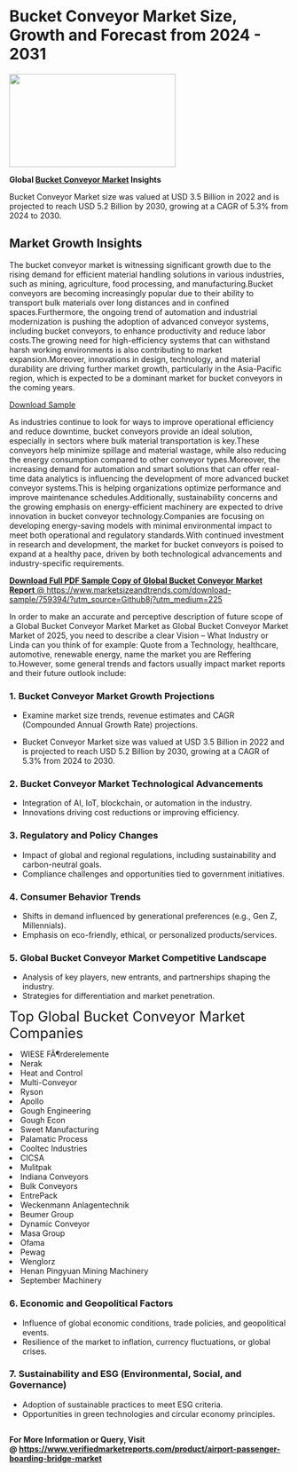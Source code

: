 <H1>Bucket Conveyor Market Size, Growth and Forecast from 2024 - 2031</H1><img class="aligncenter size-medium wp-image-584254" src="https://thirdeyenews.in/wp-content/uploads/2024/09/Global-Market-Research-300x168.jpeg" alt="" width="300" height="168" /><p><strong>Global&nbsp;<a href="https://www.marketsizeandtrends.com/download-sample/759394/?utm_source=Github8j?utm_medium=225">Bucket Conveyor Market</a> Insights</strong></p><p>Bucket Conveyor Market size was valued at USD 3.5 Billion in 2022 and is projected to reach USD 5.2 Billion by 2030, growing at a CAGR of 5.3% from 2024 to 2030.</p><p><h2>Market Growth Insights</h2> <p>The bucket conveyor market is witnessing significant growth due to the rising demand for efficient material handling solutions in various industries, such as mining, agriculture, food processing, and manufacturing.Bucket conveyors are becoming increasingly popular due to their ability to transport bulk materials over long distances and in confined spaces.Furthermore, the ongoing trend of automation and industrial modernization is pushing the adoption of advanced conveyor systems, including bucket conveyors, to enhance productivity and reduce labor costs.The growing need for high-efficiency systems that can withstand harsh working environments is also contributing to market expansion.Moreover, innovations in design, technology, and material durability are driving further market growth, particularly in the Asia-Pacific region, which is expected to be a dominant market for bucket conveyors in the coming years.</p> <p><a href="#">Download Sample</a></p> <p>As industries continue to look for ways to improve operational efficiency and reduce downtime, bucket conveyors provide an ideal solution, especially in sectors where bulk material transportation is key.These conveyors help minimize spillage and material wastage, while also reducing the energy consumption compared to other conveyor types.Moreover, the increasing demand for automation and smart solutions that can offer real-time data analytics is influencing the development of more advanced bucket conveyor systems.This is helping organizations optimize performance and improve maintenance schedules.Additionally, sustainability concerns and the growing emphasis on energy-efficient machinery are expected to drive innovation in bucket conveyor technology.Companies are focusing on developing energy-saving models with minimal environmental impact to meet both operational and regulatory standards.With continued investment in research and development, the market for bucket conveyors is poised to expand at a healthy pace, driven by both technological advancements and industry-specific requirements.</p> <p><a href="#"></p><p><span class=""><strong>Download Full PDF Sample Copy of Global Bucket Conveyor Market Report</strong> @ <a href="https://www.marketsizeandtrends.com/download-sample/759394/?utm_source=Github8j?utm_medium=225" target="_blank">https://www.marketsizeandtrends.com/download-sample/759394/?utm_source=Github8j?utm_medium=225</a></span></p><p>In order to make an accurate and perceptive description of future scope of a Global&nbsp;Bucket Conveyor Market Market as Global&nbsp;Bucket Conveyor Market Market of 2025, you need to describe a clear Vision &ndash; What Industry or Linda can you think of for example: Quote from a Technology, healthcare, automotive, renewable energy, name the market you are Reffering to.However, some general trends and factors usually impact market reports and their future outlook include:</p><h3>1.&nbsp;<strong>Bucket Conveyor Market Growth Projections</strong></h3><ul><li>Examine market size trends, revenue estimates and CAGR (Compounded Annual Growth Rate) projections.</li><li><p>Bucket Conveyor Market size was valued at USD 3.5 Billion in 2022 and is projected to reach USD 5.2 Billion by 2030, growing at a CAGR of 5.3% from 2024 to 2030.</p></li></ul><h3>2.&nbsp;<strong>Bucket Conveyor Market Technological Advancements</strong></h3><ul><li>Integration of AI, IoT, blockchain, or automation in the industry.</li><li>Innovations driving cost reductions or improving efficiency.</li></ul><h3>3.&nbsp;<strong>Regulatory and Policy Changes</strong></h3><ul><li>Impact of global and regional regulations, including sustainability and carbon-neutral goals.</li><li>Compliance challenges and opportunities tied to government initiatives.</li></ul><h3>4.&nbsp;<strong>Consumer Behavior Trends</strong></h3><ul><li>Shifts in demand influenced by generational preferences (e.g., Gen Z, Millennials).</li><li>Emphasis on eco-friendly, ethical, or personalized products/services.</li></ul><h3>5.&nbsp;<strong>Global Bucket Conveyor Market Competitive Landscape</strong></h3><ul><li>Analysis of key players, new entrants, and partnerships shaping the industry.</li><li>Strategies for differentiation and market penetration.</li></ul><p data-pm-slice="1 1 []"><span style="color: inherit; font-family: inherit; font-size: 25px;">Top Global Bucket Conveyor Market Companies</span></p><div class="" data-test-id=""><p><li>WIESE FÃ¶rderelemente</li><li> Nerak</li><li> Heat and Control</li><li> Multi-Conveyor</li><li> Ryson</li><li> Apollo</li><li> Gough Engineering</li><li> Gough Econ</li><li> Sweet Manufacturing</li><li> Palamatic Process</li><li> Cooltec Industries</li><li> CICSA</li><li> Mulitpak</li><li> Indiana Conveyors</li><li> Bulk Conveyors</li><li> EntrePack</li><li> Weckenmann Anlagentechnik</li><li> Beumer Group</li><li> Dynamic Conveyor</li><li> Masa Group</li><li> Ofama</li><li> Pewag</li><li> Wenglorz</li><li> Henan Pingyuan Mining Machinery</li><li> September Machinery</li></p></div><h3>6.&nbsp;<strong>Economic and Geopolitical Factors</strong></h3><ul><li>Influence of global economic conditions, trade policies, and geopolitical events.</li><li>Resilience of the market to inflation, currency fluctuations, or global crises.</li></ul><h3>7.&nbsp;<strong>Sustainability and ESG (Environmental, Social, and Governance)</strong></h3><ul><li>Adoption of sustainable practices to meet ESG criteria.</li><li>Opportunities in green technologies and circular economy principles.</li></ul><h2><strong style="font-size: 14px;">For More Information or Query, Visit @&nbsp;</strong><a style="background-color: #ffffff; font-size: 14px;" href="https://www.marketsizeandtrends.com/report/bucket-conveyor-market/" target="_blank">https://www.verifiedmarketreports.com/product/airport-passenger-boarding-bridge-market</a></h2>